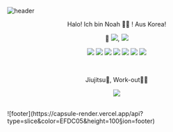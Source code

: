 ![header](https://capsule-render.vercel.app/api?type=slice&color=30A9DE&height=170&section=header)
<p align="center">
Halo! Ich bin Noah 👋🏻 ! Aus Korea!
</p>
<p align="center">
🌱 <img src="https://img.shields.io/badge/Flutter-02569B?style=flat-square&logo=Flutter&logoColor=white"/></a>, <img src="https://img.shields.io/badge/Ruby on Rails-FF0000?style=flat-square&logo=RubyonRails&logoColor=white"/></a>
</p>
<p align="center">
<img src="https://img.shields.io/badge/Slack-4A154B?style=flat-square&logo=Slack&logoColor=white"/></a>
<img src="https://img.shields.io/badge/GitHub-181717?style=flat-square&logo=GitHub&logoColor=white"/></a>
<img src="https://img.shields.io/badge/Notion-000000?style=flat-square&logo=Notion&logoColor=white"/></a>
<img src="https://img.shields.io/badge/Jira-0052CC?style=flat-square&logo=Jira&logoColor=white"/></a>
<img src="https://img.shields.io/badge/Confluence-172B4D?style=flat-square&logo=Confluence&logoColor=white"/></a>
<img src="https://img.shields.io/badge/Postman-FF6C37?style=flat-square&logo=Postman&logoColor=white"/></a>
<img src="https://img.shields.io/badge/Figma-F24E1E?style=flat-square&logo=Figma&logoColor=white"/></a>
</p>
<br>
<p align="center">
Jiujitsu🥋, Work-out💪🏻
</p>
<p align="center">
<img src="https://github-readme-stats.vercel.app/api/top-langs/?username=your-github-username&layout=compact&theme=vision-friendly-dark">
</p>
<br>
![footer](https://capsule-render.vercel.app/api?type=slice&color=EFDC05&height=100&section=footer)
